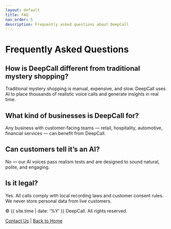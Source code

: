 ```yaml
---
layout: default
title: FAQ
nav_order: 5
description: Frequently asked questions about DeepCall
---
```


# Frequently Asked Questions

## How is DeepCall different from traditional mystery shopping?
Traditional mystery shopping is manual, expensive, and slow. DeepCall uses AI to place thousands of realistic voice calls and generate insights in real time.

## What kind of businesses is DeepCall for?
Any business with customer-facing teams — retail, hospitality, automotive, financial services — can benefit from DeepCall.

## Can customers tell it’s an AI?
No — our AI voices pass realism tests and are designed to sound natural, polite, and engaging.

## Is it legal?
Yes. All calls comply with local recording laws and customer consent rules. We never store personal data from live customers.

<footer class="deepcall-footer">
  <div class="footer-inner">
    <p>© {{ site.time | date: '%Y' }} DeepCall. All rights reserved.</p>
    <p><a href="mailto:contact@deepcall.io">Contact Us</a> | <a href="/">Back to Home</a></p>
  </div>
</footer>